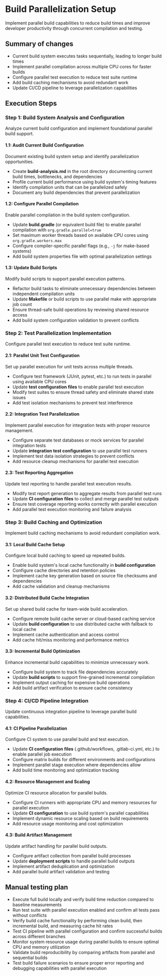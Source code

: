 # Build Parallelization Setup
Implement parallel build capabilities to reduce build times and improve developer productivity through concurrent compilation and testing.

## Summary of changes
- Current build system executes tasks sequentially, leading to longer build times
- Implement parallel compilation across multiple CPU cores for faster builds
- Configure parallel test execution to reduce test suite runtime
- Add build caching mechanisms to avoid redundant work
- Update CI/CD pipeline to leverage parallelization capabilities

## Execution Steps

### Step 1: Build System Analysis and Configuration
Analyze current build configuration and implement foundational parallel build support.

#### 1.1: Audit Current Build Configuration
Document existing build system setup and identify parallelization opportunities.
- Create **build-analysis.md** in the root directory documenting current build times, bottlenecks, and dependencies
- Profile current build performance using build system's timing features
- Identify compilation units that can be parallelized safely
- Document any build dependencies that prevent parallelization

#### 1.2: Configure Parallel Compilation
Enable parallel compilation in the build system configuration.
- Update **build.gradle** (or equivalent build file) to enable parallel compilation with `org.gradle.parallel=true`
- Set maximum worker threads based on available CPU cores using `org.gradle.workers.max`
- Configure compiler-specific parallel flags (e.g., `-j` for make-based systems)
- Add build system properties file with optimal parallelization settings

#### 1.3: Update Build Scripts
Modify build scripts to support parallel execution patterns.
- Refactor build tasks to eliminate unnecessary dependencies between independent compilation units
- Update **Makefile** or build scripts to use parallel make with appropriate job count
- Ensure thread-safe build operations by reviewing shared resource access
- Add build system configuration validation to prevent conflicts

### Step 2: Test Parallelization Implementation
Configure parallel test execution to reduce test suite runtime.

#### 2.1: Parallel Unit Test Configuration
Set up parallel execution for unit tests across multiple threads.
- Configure test framework (JUnit, pytest, etc.) to run tests in parallel using available CPU cores
- Update **test configuration files** to enable parallel test execution
- Modify test suites to ensure thread safety and eliminate shared state issues
- Add test isolation mechanisms to prevent test interference

#### 2.2: Integration Test Parallelization
Implement parallel execution for integration tests with proper resource management.
- Configure separate test databases or mock services for parallel integration tests
- Update **integration test configuration** to use parallel test runners
- Implement test data isolation strategies to prevent conflicts
- Add resource cleanup mechanisms for parallel test execution

#### 2.3: Test Reporting Aggregation
Update test reporting to handle parallel test execution results.
- Modify test report generation to aggregate results from parallel test runs
- Update **CI configuration files** to collect and merge parallel test outputs
- Ensure test coverage reporting works correctly with parallel execution
- Add parallel test execution monitoring and failure analysis

### Step 3: Build Caching and Optimization
Implement build caching mechanisms to avoid redundant compilation work.

#### 3.1: Local Build Cache Setup
Configure local build caching to speed up repeated builds.
- Enable build system's local cache functionality in **build configuration**
- Configure cache directories and retention policies
- Implement cache key generation based on source file checksums and dependencies
- Add cache validation and cleanup mechanisms

#### 3.2: Distributed Build Cache Integration
Set up shared build cache for team-wide build acceleration.
- Configure remote build cache server or cloud-based caching service
- Update **build configuration** to use distributed cache with fallback to local cache
- Implement cache authentication and access control
- Add cache hit/miss monitoring and performance metrics

#### 3.3: Incremental Build Optimization
Enhance incremental build capabilities to minimize unnecessary work.
- Configure build system to track file dependencies accurately
- Update **build scripts** to support fine-grained incremental compilation
- Implement output caching for expensive build operations
- Add build artifact verification to ensure cache consistency

### Step 4: CI/CD Pipeline Integration
Update continuous integration pipeline to leverage parallel build capabilities.

#### 4.1: CI Pipeline Parallelization
Configure CI system to use parallel build and test execution.
- Update **CI configuration files** (.github/workflows, .gitlab-ci.yml, etc.) to enable parallel job execution
- Configure matrix builds for different environments and configurations
- Implement parallel stage execution where dependencies allow
- Add build time monitoring and optimization tracking

#### 4.2: Resource Management and Scaling
Optimize CI resource allocation for parallel builds.
- Configure CI runners with appropriate CPU and memory resources for parallel execution
- Update **CI configuration** to use build system's parallel capabilities
- Implement dynamic resource scaling based on build requirements
- Add resource usage monitoring and cost optimization

#### 4.3: Build Artifact Management
Update artifact handling for parallel build outputs.
- Configure artifact collection from parallel build processes
- Update **deployment scripts** to handle parallel build outputs
- Implement artifact deduplication and optimization
- Add parallel build artifact validation and testing

## Manual testing plan
- Execute full build locally and verify build time reduction compared to baseline measurements
- Run test suite with parallel execution enabled and confirm all tests pass without conflicts
- Verify build cache functionality by performing clean build, then incremental build, and measuring cache hit rates
- Test CI pipeline with parallel configuration and confirm successful builds across different branches
- Monitor system resource usage during parallel builds to ensure optimal CPU and memory utilization
- Validate build reproducibility by comparing artifacts from parallel and sequential builds
- Test build failure scenarios to ensure proper error reporting and debugging capabilities with parallel execution